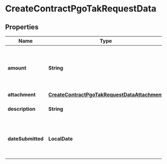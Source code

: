 

# CreateContractPgoTakRequestData


## Properties

| Name | Type | Description | Notes |
|------------ | ------------- | ------------- | -------------|
|**amount** | **String** | The amount to be associated with the task, in the appropriate currency. |  |
|**attachment** | [**CreateContractPgoTakRequestDataAttachment**](CreateContractPgoTakRequestDataAttachment.md) |  |  [optional] |
|**description** | **String** | A description of the task. |  |
|**dateSubmitted** | **LocalDate** | The date the task was submitted, in ISO 8601 format. |  |



